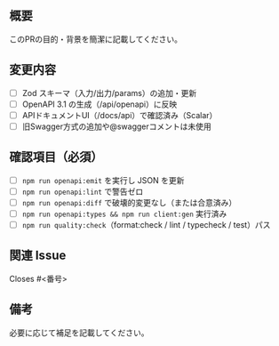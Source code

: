 ## 概要

このPRの目的・背景を簡潔に記載してください。

## 変更内容

- [ ] Zod スキーマ（入力/出力/params）の追加・更新
- [ ] OpenAPI 3.1 の生成（/api/openapi）に反映
- [ ] APIドキュメントUI（/docs/api）で確認済み（Scalar）
- [ ] 旧Swagger方式の追加や@swaggerコメントは未使用

## 確認項目（必須）

- [ ] `npm run openapi:emit` を実行し JSON を更新
- [ ] `npm run openapi:lint` で警告ゼロ
- [ ] `npm run openapi:diff` で破壊的変更なし（または合意済み）
- [ ] `npm run openapi:types && npm run client:gen` 実行済み
- [ ] `npm run quality:check`（format:check / lint / typecheck / test）パス

## 関連 Issue

Closes #<番号>

## 備考

必要に応じて補足を記載してください。

